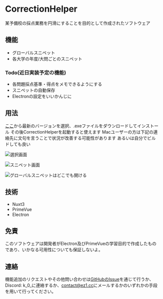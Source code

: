 # CorrectionHelper

 某予備校の採点業務を円滑にすることを目的として作成されたソフトウェア

## 機能

- グローバルスニペット
- 各大学の年度/大問ごとのスニペット

### Todo(近日実装予定の機能)

- 各問題採点基準・得点をメモできるようにする
- スニペットの自動保存
- Electronの設定をいいかんじに

## 用法

[ここ](https://github.com/MAV3Ndev/CorrectionHelper/releases)から最新のバージョンを選択、.exeファイルをダウンロードしてインストール
その後CorrectionHelperを起動すると使えます
Macユーザーの方は下記の連絡先に文句を言うことで状況が改善する可能性があります
あるいは自分でビルドしても良い

![選択画面](https://github.com/user-attachments/assets/d1acd4a0-dc6e-474a-a3c0-acbb7c6f6108)

![スニペット画面](https://github.com/user-attachments/assets/141669f3-b240-448a-91dc-f68c32ae84cc)

![グローバルスニペットはどこでも開ける](https://github.com/user-attachments/assets/f09e301c-69d9-4f08-ae1c-b7ad8786504a)


## 技術

- Nuxt3
- PrimeVue
- Electron

## 免責

このソフトウェアは開発者がElectron及びPrimeVueの学習目的で作成したものであり、いかなる可用性についても保証しないよ。

## 連絡

機能追加のリクエストやその他問い合わせは[GitHubのIssue](https://github.com/MAV3Ndev/CorrectionHelper/issues/new)を通じて行うか、Discord: k_0_に連絡するか、[contact@ez1.cc](mailto:contact@ez1.cc)にメールするかのいずれかの手段を用いて行ってください。
